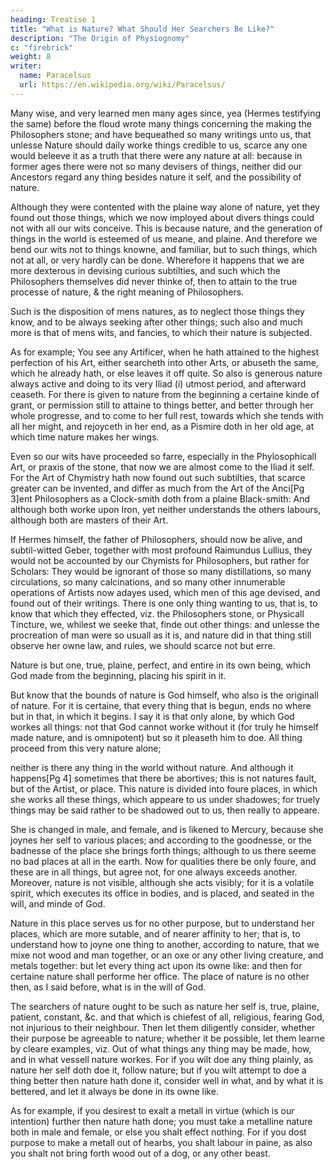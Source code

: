 ```yaml
---
heading: Treatise 1
title: "What is Nature? What Should Her Searchers Be Like?"
description: "The Origin of Physiognomy"
c: "firebrick"
weight: 8
writer:
  name: Paracelsus
  url: https://en.wikipedia.org/wiki/Paracelsus/
---
```



Many wise, and very learned men many ages since, yea (Hermes testifying the same) before the floud wrote many things concerning the making the Philosophers stone; and have bequeathed so many writings unto us, that unlesse Nature should daily worke things credible to us, scarce any one would beleeve it as a truth that there were any nature at all: because in former ages there were not so many devisers of things, neither did our Ancestors regard any thing besides nature it self, and the possibility of nature. 

Although they were contented with the plaine way alone of nature, yet they found out those things, which we now imployed about divers things could not with all our wits conceive. This is because nature, and the generation of things in the world is esteemed of us meane, and plaine. And therefore we bend our wits not to things knowne, and familiar, but to such things, which not at all, or very hardly can be done. Wherefore it happens that we are more dexterous in devising curious subtilties, and such which the Philosophers themselves did never thinke of, then to attain to the true processe of nature, & the right meaning of Philosophers. 

Such is the disposition of mens natures, as to neglect those things they know, and to be always seeking after other things; such also and much more is that of mens wits, and fancies, to which their nature is subjected. 

As for example; You see any Artificer, when he hath attained to the highest perfection of his Art, either searcheth into other Arts, or abuseth the same, which he already hath, or else leaves it off quite. So also is generous nature always active and doing to its very Iliad (i) utmost period, and afterward ceaseth. For there is given to nature from the beginning a certaine kinde of grant, or permission still to attaine to things better, and better through her whole progresse, and to come to her full rest, towards which she tends with all her might, and rejoyceth in her end, as a Pismire doth in her old age, at which time nature makes her wings. 

Even so our wits have proceeded so farre, especially in the Phylosophicall Art, or praxis of the stone, that now we are almost come to the Iliad it self. For the Art of Chymistry hath now found out such subtilties, that scarce greater can be invented, and differ as much from the Art of the Anci[Pg 3]ent Philosophers as a Clock-smith doth from a plaine Black-smith: And although both worke upon Iron, yet neither understands the others labours, although both are masters of their Art. 

If Hermes himself, the father of Philosophers, should now be alive, and subtil-witted Geber, together with most profound Raimundus Lullius, they would not be accounted by our Chymists for Philosophers, but rather for Scholars: They would be ignorant of those so many distillations, so many circulations, so many calcinations, and so many other innumerable operations of Artists now adayes used, which men of this age devised, and found out of their writings. There is one only thing wanting to us, that is, to know that which they effected, viz. the Philosophers stone, or Physicall Tincture, we, whilest we seeke that, finde out other things: and unlesse the procreation of man were so usuall as it is, and nature did in that thing still observe her owne law, and rules, we should scarce not but erre. 


Nature is but one, true, plaine, perfect, and entire in its own being, which God made from the beginning, placing his spirit in it.

But know that the bounds of nature is God himself, who also is the originall of nature. For it is certaine, that every thing that is begun, ends no where but in that, in which it begins. I say it is that only alone, by which God workes all things: not that God cannot worke without it (for truly he himself made nature, and is omnipotent) but so it pleaseth him to doe. All thing proceed from this very nature alone; 

neither is there any thing in the world without nature. And although it happens[Pg 4] sometimes that there be abortives; this is not natures fault, but of the Artist, or place. This nature is divided into foure places, in which she works all these things, which appeare to us under shadowes; for truely things may be said rather to be shadowed out to us, then really to appeare. 

She is changed in male, and female, and is likened to Mercury, because she joynes her self to various places; and according to the goodnesse, or the badnesse of the place she brings forth things; although to us there seeme no bad places at all in the earth. Now for qualities there be only foure, and these are in all things, but agree not, for one always exceeds another. Moreover, nature is not visible, although she acts visibly; for it is a volatile spirit, which executes its office in bodies, and is placed, and seated in the will, and minde of God. 

Nature in this place serves us for no other purpose, but to understand her places, which are more sutable, and of nearer affinity to her; that is, to understand how to joyne one thing to another, according to nature, that we mixe not wood and man together, or an oxe or any other living creature, and metals together: but let every thing act upon its owne like: and then for certaine nature shall performe her office. The place of nature is no other then, as I said before, what is in the will of God.

The searchers of nature ought to be such as nature her self is, true, plaine, patient, constant, &c. and that which is chiefest of all, religious, fearing God, not injurious to their neighbour. Then let them diligently consider, whether their purpose be agreeable to nature; whether it be possible, let them learne by cleare examples, viz. Out of what things any thing may be made, how, and in what vessell nature workes. For if you wilt doe any thing plainly, as nature her self doth doe it, follow nature; but if you wilt attempt to doe a thing better then nature hath done it, consider well in what, and by what it is bettered, and let it always be done in its owne like. 

As for example, if you desirest to exalt a metall in virtue (which is our intention) further then nature hath done; you must take a metalline nature both in male and female, or else you shalt effect nothing. For if you dost purpose to make a metall out of hearbs, you shalt labour in paine, as also you shalt not bring forth wood out of a dog, or any other beast.

